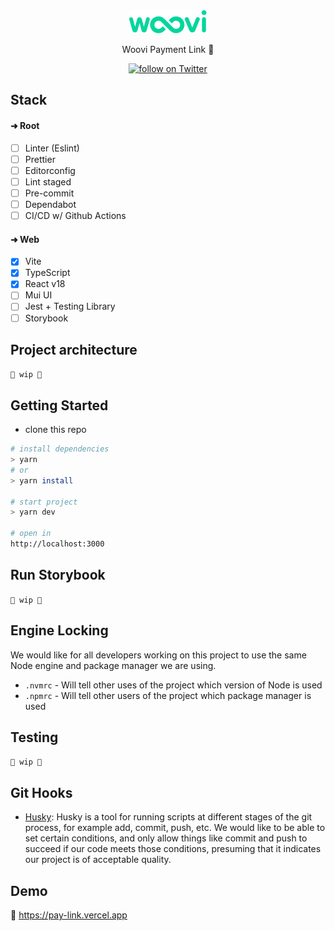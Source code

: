 <div align="center">

  <img src="src/assets/logo-woovi.png" />
  
  <p>Woovi Payment Link 🤑</p>
  
  <a href="https://twitter.com/intent/follow?screen_name=biantris_">
     <img src="https://img.shields.io/twitter/follow/biantris_?style=social&logo=twitter"
      alt="follow on Twitter">
  </a>
  
</div>

## Stack

#### ➜ Root
- [ ] Linter (Eslint)
- [ ] Prettier
- [ ] Editorconfig
- [ ] Lint staged
- [ ] Pre-commit
- [ ] Dependabot
- [ ] CI/CD w/ Github Actions

#### ➜ Web
- [x] Vite
- [x] TypeScript
- [x] React v18
- [ ] Mui UI
- [ ] Jest + Testing Library
- [ ] Storybook

## Project architecture
`🚧 wip 🚧`

## Getting Started
- clone this repo

```sh
# install dependencies
> yarn
# or
> yarn install

# start project
> yarn dev

# open in
http://localhost:3000
```
## Run Storybook
`🚧 wip 🚧`

## Engine Locking

We would like for all developers working on this project to use the same Node engine and package manager we are using.

- `.nvmrc` - Will tell other uses of the project which version of Node is used
- `.npmrc` - Will tell other users of the project which package manager is used

## Testing

`🚧 wip 🚧`

## Git Hooks

- [Husky](https://typicode.github.io/husky/#/): Husky is a tool for running scripts at different stages of the git process, for example add, commit, push, etc. We would like to be able to set certain conditions, and only allow things like commit and push to succeed if our code meets those conditions, presuming that it indicates our project is of acceptable quality.


## Demo
🔗 https://pay-link.vercel.app
